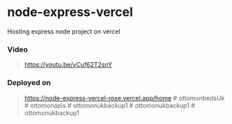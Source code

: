 # node-express-vercel
Hosting express node project on vercel

### Video
> https://youtu.be/vCuf62T2snY

### Deployed on
> https://node-express-vercel-rose.vercel.app/home
#   o t t o m o n b e d s U k  
 #   o t t o m o n a p i s  
 #   o t t o m o n u k b a c k u p 1  
 #   o t t o m o n u k b a c k u p 1  
 #   o t t o m o n u k b a c k u p 1  
 